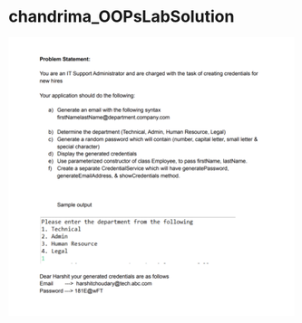 # chandrima_OOPsLabSolution
 
![alt text](https://github.com/chandrima0503/chandrima_OOPsLabSolution/blob/main/Screenshot%202022-07-28%20at%203.31.55%20PM.png)
